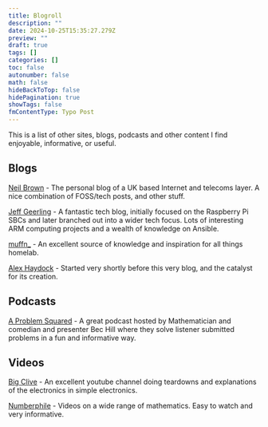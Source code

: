 ```yaml
---
title: Blogroll
description: ""
date: 2024-10-25T15:35:27.279Z
preview: ""
draft: true
tags: []
categories: []
toc: false
autonumber: false
math: false
hideBackToTop: false
hidePagination: true
showTags: false
fmContentType: Typo Post
---
```

This is a list of other sites, blogs, podcasts and other content I find enjoyable, informative, or useful.

## Blogs
[Neil Brown](https://neilzone.co.uk/) - The personal blog of a UK based Internet and telecoms layer. A nice combination of FOSS/tech posts, and other stuff.

[Jeff Geerling](https://www.jeffgeerling.com/) - A fantastic tech blog, initially focused on the Raspberry Pi SBCs and later branched out into a wider tech focus. Lots of interesting ARM computing projects and a wealth of knowledge on Ansible.

[muffn_](https://blog.muffn.io/) - An excellent source of knowledge and inspiration for all things homelab.

[Alex Haydock](https://blog.infected.systems) - Started very shortly before this very blog, and the catalyst for its creation.

## Podcasts
[A Problem Squared](https://podcasters.spotify.com/pod/show/a-problem-squared) - A great podcast hosted by Mathematician and comedian and presenter Bec Hill where they solve listener submitted problems in a fun and informative way. 

## Videos
[Big Clive](https://www.youtube.com/bigclive) - An excellent youtube channel doing teardowns and explanations of the electronics in simple electronics.

[Numberphile](https://www.youtube.com/@numberphile) - Videos on a wide range of mathematics. Easy to watch and very informative.
